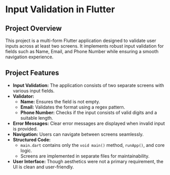 # Input Validation in Flutter

## Project Overview
This project is a multi-form Flutter application designed to validate user inputs across at least two screens. It implements robust input validation for fields such as Name, Email, and Phone Number while ensuring a smooth navigation experience.

## Project Features
- **Input Validation:** The application consists of two separate screens with various input fields.
- **Validator:**
  - **Name:** Ensures the field is not empty.
  - **Email:** Validates the format using a regex pattern.
  - **Phone Number:** Checks if the input consists of valid digits and a suitable length.
- **Error Messages:** Clear error messages are displayed when invalid input is provided.
- **Navigation:** Users can navigate between screens seamlessly.
- **Structured Code:**
  - `main.dart` contains only the `void main()` method, `runApp()`, and core logic.
  - Screens are implemented in separate files for maintainability.
- **User Interface:** Though aesthetics were not a primary requirement, the UI is clean and user-friendly.


